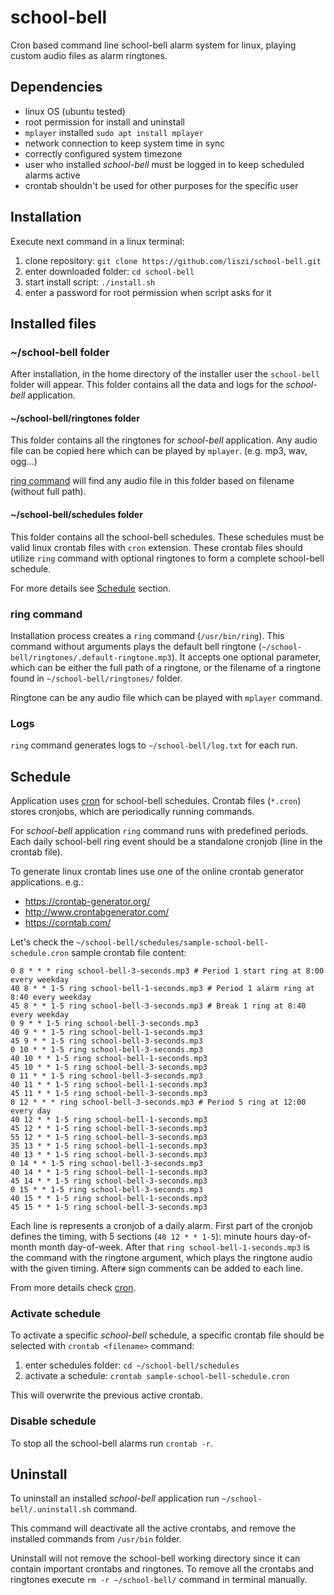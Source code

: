 # school-bell
Cron based command line school-bell alarm system for linux, playing custom audio files as alarm ringtones. 

## Dependencies
- linux OS (ubuntu tested)
- root permission for install and uninstall
- `mplayer` installed `sudo apt install mplayer`
- network connection to keep system time in sync
- correctly configured system timezone
- user who installed *school-bell* must be logged in to keep scheduled alarms active
- crontab shouldn't be used for other purposes for the specific user

## Installation
Execute next command in a linux terminal:
1. clone repository: `git clone https://github.com/liszi/school-bell.git`
2. enter downloaded folder: `cd school-bell`
3. start install script: `./install.sh`
4. enter a password for root permission when script asks for it

## Installed files

### ~/school-bell folder
After installation, in the home directory of the installer user the `school-bell` folder will appear. 
This folder contains all the data and logs for the *school-bell* application.

#### ~/school-bell/ringtones folder
This folder contains all the ringtones for *school-bell* application. 
Any audio file can be copied here which can be played by `mplayer`. (e.g. mp3, wav, ogg...)

[ring command](#ring-command) will find any audio file in this folder based on filename (without full path).

#### ~/school-bell/schedules folder

This folder contains all the school-bell schedules. These schedules must be valid linux crontab files with `cron` extension. 
These crontab files should utilize `ring` command with optional ringtones to form a complete school-bell schedule. 

For more details see [Schedule](#schedule) section.

### ring command
Installation process creates a `ring` command (`/usr/bin/ring`). 
This command without arguments plays the default bell ringtone (`~/school-bell/ringtones/.default-ringtone.mp3`).
It accepts one optional parameter, which can be either the full path of a ringtone, or the filename of a ringtone 
found in `~/school-bell/ringtones/` folder. 

Ringtone can be any audio file which can be played with `mplayer` command.


### Logs
`ring` command generates logs to `~/school-bell/log.txt` for each run.


## Schedule
Application uses [cron](https://en.wikipedia.org/wiki/Cron) for school-bell schedules.
Crontab files (`*.cron`) stores cronjobs, which are periodically running commands.

For *school-bell* application `ring` command runs with predefined periods. 
Each daily school-bell ring event should be a standalone cronjob (line in the crontab file). 

To generate linux crontab lines use one of the online crontab generator applications. e.g.:
- https://crontab-generator.org/
- http://www.crontabgenerator.com/
- https://corntab.com/

Let's check the `~/school-bell/schedules/sample-school-bell-schedule.cron` sample crontab file content:

```
0 8 * * * ring school-bell-3-seconds.mp3 # Period 1 start ring at 8:00 every weekday
40 8 * * 1-5 ring school-bell-1-seconds.mp3 # Period 1 alarm ring at 8:40 every weekday
45 8 * * 1-5 ring school-bell-3-seconds.mp3 # Break 1 ring at 8:40 every weekday
0 9 * * 1-5 ring school-bell-3-seconds.mp3 
40 9 * * 1-5 ring school-bell-1-seconds.mp3 
45 9 * * 1-5 ring school-bell-3-seconds.mp3
0 10 * * 1-5 ring school-bell-3-seconds.mp3 
40 10 * * 1-5 ring school-bell-1-seconds.mp3
45 10 * * 1-5 ring school-bell-3-seconds.mp3
0 11 * * 1-5 ring school-bell-3-seconds.mp3
40 11 * * 1-5 ring school-bell-1-seconds.mp3
45 11 * * 1-5 ring school-bell-3-seconds.mp3
0 12 * * * ring school-bell-3-seconds.mp3 # Period 5 ring at 12:00 every day
40 12 * * 1-5 ring school-bell-1-seconds.mp3
45 12 * * 1-5 ring school-bell-3-seconds.mp3
55 12 * * 1-5 ring school-bell-3-seconds.mp3
35 13 * * 1-5 ring school-bell-1-seconds.mp3
40 13 * * 1-5 ring school-bell-3-seconds.mp3
0 14 * * 1-5 ring school-bell-3-seconds.mp3
40 14 * * 1-5 ring school-bell-1-seconds.mp3
45 14 * * 1-5 ring school-bell-3-seconds.mp3
0 15 * * 1-5 ring school-bell-3-seconds.mp3
40 15 * * 1-5 ring school-bell-1-seconds.mp3
45 15 * * 1-5 ring school-bell-3-seconds.mp3
```

Each line is represents a cronjob of a daily alarm. First part of the cronjob defines the timing, with 5 sections (`40 12 * * 1-5`): minute hours day-of-month month day-of-week. 
After that `ring school-bell-1-seconds.mp3` is the command with the ringtone argument, which plays the ringtone audio with the given timing. After`#` sign comments can be added to each line.

From more details check [cron](https://en.wikipedia.org/wiki/Cron).

### Activate schedule
To activate a specific *school-bell* schedule, a specific crontab file should be selected with `crontab <filename>` command:

1. enter schedules folder: `cd ~/school-bell/schedules`
2. activate a schedule: `crontab sample-school-bell-schedule.cron`

This will overwrite the previous active crontab. 

### Disable schedule
To stop all the school-bell alarms run `crontab -r`.


## Uninstall
To uninstall an installed *school-bell* application run `~/school-bell/.uninstall.sh` command.

This command will deactivate all the active crontabs, and remove the installed commands from `/usr/bin` folder. 

Uninstall will not remove the school-bell working directory since it can contain important crontabs and ringtones.
To remove all the crontabs and ringtones execute `rm -r ~/school-bell/` command in terminal manually.
